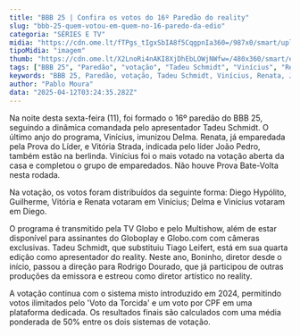 ```yaml
---
title: "BBB 25 | Confira os votos do 16º Paredão do reality"
slug: "bbb-25-quem-votou-em-quem-no-16-paredo-da-edio"
categoria: "SÉRIES E TV"
midia: "https://cdn.ome.lt/fTPgs_tIgxSbIA8f5CqgpnIa360=/987x0/smart/uploads/conteudo/fotos/bbb25-quem-votou-quem-16-paredao.jpg"
tipoMidia: "imagem"
thumb: "https://cdn.ome.lt/X2LnoRi4nAKI8XjDhEbLOWjNWfw=/480x360/smart/extras/conteudos/bbb25-quem-votou-quem-16-paredao-peq.jpg"
tags: ["BBB 25", "Paredão", "votação", "Tadeu Schmidt", "Vinícius", "Renata", "João Pedro", "Vitória Strada", "Diego Hypólito", "Delma", "Guilherme"]
keywords: "BBB 25, Paredão, votação, Tadeu Schmidt, Vinícius, Renata, João Pedro, Vitória Strada, Diego Hypólito, Delma, Guilherme"
author: "Pablo Moura"
data: "2025-04-12T03:24:35.282Z"
---
```


Na noite desta sexta-feira (11), foi formado o 16º paredão do BBB 25, seguindo a dinâmica comandada pelo apresentador Tadeu Schmidt. O último anjo do programa, Vinícius, imunizou Delma. Renata, já emparedada pela Prova do Líder, e Vitória Strada, indicada pelo líder João Pedro, também estão na berlinda. Vinícius foi o mais votado na votação aberta da casa e completou o grupo de emparedados. Não houve Prova Bate-Volta nesta rodada.

Na votação, os votos foram distribuídos da seguinte forma: Diego Hypólito, Guilherme, Vitória e Renata votaram em Vinícius; Delma e Vinícius votaram em Diego.

O programa é transmitido pela TV Globo e pelo Multishow, além de estar disponível para assinantes do Globoplay e Globo.com com câmeras exclusivas. Tadeu Schmidt, que substituiu Tiago Leifert, está em sua quarta edição como apresentador do reality. Neste ano, Boninho, diretor desde o início, passou a direção para Rodrigo Dourado, que já participou de outras produções da emissora e estreou como diretor artístico no reality.

A votação continua com o sistema misto introduzido em 2024, permitindo votos ilimitados pelo 'Voto da Torcida' e um voto por CPF em uma plataforma dedicada. Os resultados finais são calculados com uma média ponderada de 50% entre os dois sistemas de votação.